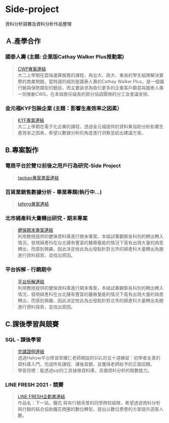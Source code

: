 # Side-project
資料分析競賽及資料分析作品整理

## Ａ.產學合作
### 國泰人壽 (主題: 企業版Cathay Walker Plus推動案)  
> [CWP專案連結](https://youtu.be/xIL_zhQeV3Q)  
大二上學期在雲端運算服務的課程，與台大、政大、東吳的學生組隊解決實際的商業問題，當時選的組別是國泰人壽的Cathay Walker Plus，是一個偏行銷與保險類型的題目，而主要訴求為吸引更多的企業客戶願意與國泰人壽一同推動CWS，在本組擔任組長的部分協調團隊的分工及會議安排。

### 金元福KYF包裝企業 (主題：影響生產效率之因素）
> [KYF專案連結](https://youtu.be/xIL_zhQeV3Q)  
大二上學期在電子化企業的課程，透過金元福提供的資料集協助分析影響生產效率之因素，希望以數據分析的角度進行洞察並給出建議方案。

## B.專案製作
### 電商平台於雙12前後之用戶行為研究-Side Project
> [taobao專案書面連結](https://zest-bathroom-0b8.notion.site/12-b48aab36bdcc4f358577a53761ee637c)  

### 百貨業銷售數據分析 - 畢業專題(執行中...)
> [tafeng專案連結](https://youtu.be/xIL_zhQeV3Q)  

### 北市婦產科大量轉出研究 - 期末專案
> [健保期末專案連結](https://youtu.be/xIL_zhQeV3Q)   
利用教授提供的健保資料庫進行期末專案，本組試著觀察各科別的轉出轉入情況，發現婦產科在台北擁有豐富的醫療量能的情況下竟有出現大量的病患轉出，而感到興趣，因此決定依此為出發點針對北市的婦產科大量轉出為題進行資料探索，並找出原因。  

### 平台拆解 - 行銷期中
> [平台拆解連結](https://youtu.be/xIL_zhQeV3Q)  
利用教授提供的健保資料庫進行期末專案，本組試著觀察各科別的轉出轉入情況，發現婦產科在台北擁有豐富的醫療量能的情況下竟有出現大量的病患轉出，而感到興趣，因此決定依此為出發點針對北市的婦產科大量轉出為題進行資料探索，並找出原因。 

## C.課後學習與競賽
### SQL - 課後學習
> [完課證明連結](https://zest-bathroom-0b8.notion.site/SQL-a00ddbe51bc94eee9c851e038e2297c0)  
透過Hahow平台修習郭耀仁老師開設的SQL的五十道練習：初學者友善的資料庫入門，完成所有課程、課後習題，並獲得老師給予的正面回饋。  
學習目標：能透過sql的工具操做資料庫，具備資料分析的取數能力。  

### LINE FRESH 2021 - 競賽
> [LINE FRESH企劃書連結](https://youtu.be/xIL_zhQeV3Q)  
作品名：下一站，鐵花
與有行銷背景的同學跨校組隊，希望透過資料分析與行銷的結合協助鐵花商圈的數位轉型，提出以數位票卷的方案提升遊客人數。  

